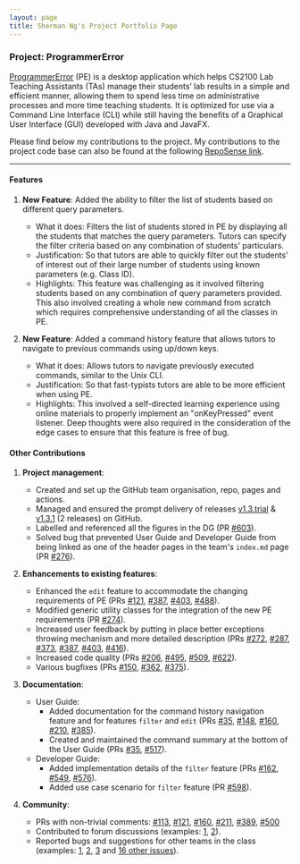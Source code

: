 ```yaml
---
layout: page
title: Sherman Ng's Project Portfolio Page
---
```


### Project: ProgrammerError

[ProgrammerError](https://github.com/AY2122S1-CS2103-F09-3/tp) (PE) is a desktop application which helps CS2100 Lab
Teaching Assistants (TAs) manage their students’ lab results in a simple and efficient manner, allowing them to spend
less time on administrative processes and more time teaching students. It is optimized for use via a Command Line
Interface (CLI) while still having the benefits of a Graphical User Interface (GUI) developed with Java and JavaFX.

Please find below my contributions to the project. My contributions to the project code base can also be found at the
following [RepoSense link](https://nus-cs2103-ay2122s1.github.io/tp-dashboard/?search=F09-3&sort=groupTitle&sortWithin=title&since=2021-09-17&timeframe=commit&mergegroup=&groupSelect=groupByRepos&breakdown=false&tabOpen=true&tabType=authorship&tabAuthor=shermannws&tabRepo=AY2122S1-CS2103-F09-3%2Ftp%5Bmaster%5D&authorshipIsMergeGroup=false&authorshipFileTypes=docs~functional-code~test-code&authorshipIsBinaryFileTypeChecked=false).

<hr/>

#### Features

1. **New Feature**: Added the ability to filter the list of students based on different query parameters.
    * What it does:
      Filters the list of students stored in PE by displaying all the students that matches the query parameters. Tutors
      can specify the filter criteria based on any combination of students' particulars.
    * Justification:
      So that tutors are able to quickly filter out the students' of interest out of their large number of students
      using known parameters (e.g. Class ID).
    * Highlights:
      This feature was challenging as it involved filtering students based on any combination of query parameters
      provided. This also involved creating a whole new command from scratch which requires comprehensive
      understanding of all the classes in PE.

2. **New Feature**: Added a command history feature that allows tutors to navigate to previous commands using up/down
   keys.
    * What it does: Allows tutors to navigate previously executed commands, similar to the Unix CLI.
    * Justification: So that fast-typists tutors are able to be more efficient when using PE.
    * Highlights: This involved a self-directed learning experience using online materials to properly implement an
   "onKeyPressed" event listener. Deep thoughts were also required in the consideration of the edge cases to ensure that this feature is free of bug.

<div style="page-break-after: always;"></div>

#### Other Contributions

1. **Project management**:
    * Created and set up the GitHub team organisation, repo, pages and actions.
    * Managed and ensured the prompt delivery of
      releases [v1.3.trial](https://github.com/AY2122S1-CS2103-F09-3/tp/releases/tag/v1.3.trial)
      & [v1.3.1](https://github.com/AY2122S1-CS2103-F09-3/tp/releases/tag/v1.3.1) (2 releases) on GitHub. 
    * Labelled and referenced all the figures in the DG (PR [\#603](https://github.com/AY2122S1-CS2103-F09-3/tp/pull/603)).
    * Solved bug that prevented User Guide and Developer Guide from being linked as one of the header pages in
      the team's `index.md` page (PR [\#276](https://github.com/AY2122S1-CS2103-F09-3/tp/pull/276)).

2. **Enhancements to existing features**:
    * Enhanced the `edit` feature to accommodate the changing requirements of PE (PRs [\#121](https://github.com/AY2122S1-CS2103-F09-3/tp/pull/121),
      [\#387](https://github.com/AY2122S1-CS2103-F09-3/tp/pull/387),
      [\#403](https://github.com/AY2122S1-CS2103-F09-3/tp/pull/403),
      [\#488](https://github.com/AY2122S1-CS2103-F09-3/tp/pull/488)).
    * Modified generic utility classes for the integration of the new PE requirements (PR [\#274](https://github.com/AY2122S1-CS2103-F09-3/tp/pull/274)).
    * Increased user feedback by putting in place better exceptions throwing mechanism and more detailed description (PRs [\#272](https://github.com/AY2122S1-CS2103-F09-3/tp/pull/272),
      [\#287](https://github.com/AY2122S1-CS2103-F09-3/tp/pull/287),
      [\#373](https://github.com/AY2122S1-CS2103-F09-3/tp/pull/373),
      [\#387](https://github.com/AY2122S1-CS2103-F09-3/tp/pull/387),
      [\#403](https://github.com/AY2122S1-CS2103-F09-3/tp/pull/403),
      [\#416](https://github.com/AY2122S1-CS2103-F09-3/tp/pull/416)).
    * Increased code quality (PRs [\#206](https://github.com/AY2122S1-CS2103-F09-3/tp/pull/206),
      [\#495](https://github.com/AY2122S1-CS2103-F09-3/tp/pull/495),
      [\#509](https://github.com/AY2122S1-CS2103-F09-3/tp/pull/509),
      [\#622](https://github.com/AY2122S1-CS2103-F09-3/tp/pull/622)).
    * Various bugfixes (PRs [\#150](https://github.com/AY2122S1-CS2103-F09-3/tp/pull/150),
      [\#362](https://github.com/AY2122S1-CS2103-F09-3/tp/pull/362),
      [\#375](https://github.com/AY2122S1-CS2103-F09-3/tp/pull/375)).

3. **Documentation**:
    * User Guide:
        * Added documentation for the command history navigation feature and for features `filter`
          and `edit` (PRs [\#35](https://github.com/AY2122S1-CS2103-F09-3/tp/pull/35),
          [\#148](https://github.com/AY2122S1-CS2103-F09-3/tp/pull/148),
          [\#160](https://github.com/AY2122S1-CS2103-F09-3/tp/pull/160),
          [\#210](https://github.com/AY2122S1-CS2103-F09-3/tp/pull/210),
          [\#385](https://github.com/AY2122S1-CS2103-F09-3/tp/pull/385)).
        * Created and maintained the command summary at the bottom of the User Guide (PRs [\#35](https://github.com/AY2122S1-CS2103-F09-3/tp/pull/35), 
          [\#517](https://github.com/AY2122S1-CS2103-F09-3/tp/pull/517)).
    * Developer Guide:
        * Added implementation details of the `filter` feature
          (PRs [\#162](https://github.com/AY2122S1-CS2103-F09-3/tp/pull/162), [\#549](https://github.com/AY2122S1-CS2103-F09-3/tp/pull/549), [\#576](https://github.com/AY2122S1-CS2103-F09-3/tp/pull/509)).
        * Added use case scenario for `filter` feature (PR [\#598](https://github.com/AY2122S1-CS2103-F09-3/tp/pull/598)).

4. **Community**:
    * PRs with non-trivial comments: [\#113](https://github.com/AY2122S1-CS2103-F09-3/tp/pull/113),
   [\#121](https://github.com/AY2122S1-CS2103-F09-3/tp/pull/121),
   [\#160](https://github.com/AY2122S1-CS2103-F09-3/tp/pull/160),
   [\#211](https://github.com/AY2122S1-CS2103-F09-3/tp/pull/211),
   [\#389](https://github.com/AY2122S1-CS2103-F09-3/tp/pull/389),
   [\#500](https://github.com/AY2122S1-CS2103-F09-3/tp/pull/500)
    * Contributed to forum discussions (examples: [1](https://github.com/nus-cs2103-AY2122S1/forum/issues/348),
   [2](https://github.com/nus-cs2103-AY2122S1/forum/issues/324)).
    * Reported bugs and suggestions for other teams in the class (examples: [1](https://github.com/shermannws/ped/issues/7),
   [2](https://github.com/shermannws/ped/issues/17),
   [3](https://github.com/shermannws/ped/issues/5) and [16 other issues](https://github.com/shermannws/ped/issues)).
